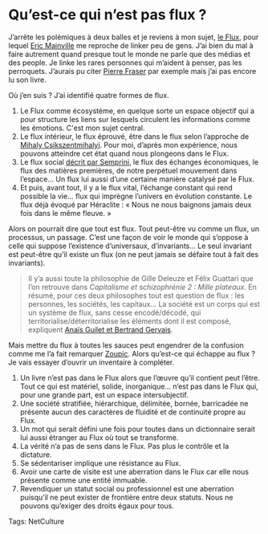 # Qu’est-ce qui n’est pas flux ?

J’arrête les polémiques à deux balles et je reviens à mon sujet, [le Flux](http://blog.tcrouzet.com/tag/flux/), pour lequel [Eric Mainville](http://crisedanslesmedias.hautetfort.com/) me reproche de linker peu de gens. J’ai bien du mal à faire autrement quand presque tout le monde ne parle que des médias et des people. Je linke les rares personnes qui m’aident à penser, pas les perroquets. J’aurais pu citer [Pierre Fraser](http://theoriedestendances.com/) par exemple mais j’ai pas encore lu son livre.

Où j’en suis ? J’ai identifié quatre formes de flux.

1. Le Flux comme écosystème, en quelque sorte un espace objectif qui a pour structure les liens sur lesquels circulent les informations comme les émotions. C'est mon sujet central.
2. Le flux intérieur, le flux éprouvé, être dans le flux selon l’approche de [Mihaly Csikszentmihalyi](http://fr.wikipedia.org/wiki/Mihaly_Csikszentmihalyi). Pour moi, d’après mon expérience, nous pouvons atteindre cet état quand nous plongeons dans le Flux.
3. Le flux social [décrit par Semprini](http://blog.tcrouzet.com/2009/12/24/avez-vous-deja-porte-une-montre/), le flux des échanges économiques, le flux des matières premières, de notre perpétuel mouvement dans l’espace… Un flux lui aussi d’une certaine manière catalysé par le Flux.
4. Et puis, avant tout, il y a le flux vital, l’échange constant qui rend possible la vie… flux qui imprègne l’univers en évolution constante. Le flux déjà évoqué par Héraclite : « Nous ne nous baignons jamais deux fois dans le même fleuve. »

Alors on pourrait dire que tout est flux. Tout peut-être vu comme un flux, un processus, un passage. C’est une façon de voir le monde qui s’oppose à celle qui suppose l’existence d’universaux, d’invariants… Le seul invariant est peut-être qu’il existe un flux (on ne peut jamais se défaire tout à fait des invariants).

> Il y’a aussi toute la philosophie de Gille Deleuze et Félix Guattari que l’on retrouve dans *Capitalisme et schizophrénie 2 : Mille plateaux*. En résumé, pour ces deux philosophes tout est question de flux : les personnes, les sociétés, les capitaux… La société est un corps qui est un système de flux, sans cesse encodé/décodé, qui territorialise/déterritorialise les éléments dont il est composé, expliquent [Anaïs Guilet et Bertrand Gervais](http://www.labo-nt2.uqam.ca/recherches/dossier/le_flux).

Mais mettre du flux à toutes les sauces peut engendrer de la confusion comme me l’a fait remarquer [Zoupic](http://www.zoupic.com/). Alors qu’est-ce qui échappe au flux ? Je vais essayer d’ouvrir un inventaire à compléter.

1. Un livre n’est pas dans le Flux alors que l’œuvre qu’il contient peut l’être. Tout ce qui est matériel, solide, inorganique… n’est pas dans le Flux qui, pour une grande part, est un espace intersubjectif.
2. Une société stratifiée, hiérarchique, délimitée, bornée, barricadée ne présente aucun des caractères de fluidité et de continuité propre au Flux.
3. Un mot qui serait défini une fois pour toutes dans un dictionnaire serait lui aussi étranger au Flux où tout se transforme.
4. La vérité n’a pas de sens dans le Flux. Pas plus le contrôle et la dictature.
5. Se sédentariser implique une résistance au Flux.
6. Avoir une carte de visite est une aberration dans le Flux car elle nous présente comme une entité immuable.
7. Revendiquer un statut social ou professionnel est une aberration puisqu’il ne peut exister de frontière entre deux statuts. Nous ne pouvons qu’exiger des droits égaux pour tous.

Tags: NetCulture
